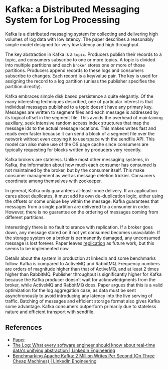 # Kafka: a Distributed Messaging System for Log Processing

Kafka is a distributed messaging system for collecting and delivering high
volumes of log data with low latency. The paper describes a reasonably simple
model designed for very low latency and high throughput.

The key abstraction in Kafka is a `topic`. Producers publish their records to a
topic, and consumers subscribe to one or more topics. A topic is divided into
multiple partitions and each `broker` stores one or more of those partitions.
Producers append records to these logs and consumers subscribe to changes. Each
record is a key/value pair. The key is used for assigning the record to a log
partition (unless the publisher specifies the partition directly).

Kafka embraces simple disk based persistence a quite elegantly. Of the many
interesting techniques described, one of particular interest is that individual
messages published to a topic doesn't have any primary key. Messages are written
to segment files and each message is addressed by its logical offset in the
segment file. This avoids the overhead of maintaining auxiliary, seek intensive
random access index structures that map the message ids to the actual message
locations. This makes writes fast and reads even faster because it can send a
block of a segment file over the network without even copying it to userspace
with the sendfile API. This model can also make use of the OS page cache since
consumers are typically requesting for blocks written by producers very
recently.

Kafka brokers are stateless. Unlike most other messaging systems, in Kafka, the
information about how much each consumer has consumed is not maintained by the
broker, but by the consumer itself. This make consumer management as well as
message deletion trickier. Consumers coordinate among themselves with zookeeper.

In general, Kafka only guarantees at-least-once delivery. If an application
cares about duplicates, it must add its own de-duplication logic, either using
the offsets or some unique key within the message. Kafka guarantees that
messages from a single partition are delivered to a consumer in order. However,
there is no guarantee on the ordering of messages coming from different
partitions.

Interestingly there is no fault tolerance with replication. If a broker goes
down, any message stored on it not yet consumed becomes unavailable. If the
storage system on a broker is permanently damaged, any unconsumed message is
lost forever. Paper leaves
[replication](http://kafka.apache.org/documentation.html#replication) as future
work, but this seems to be implemented now.

Details about the system in production at linkedIn and some benchmarks follow.
Kafka is compared to ActiveMQ and RabbitMQ. Frequency numbers are orders of
magnitude higher than that of ActiveMQ, and at least 2 times higher than
RabbitMQ. Publisher throughput is significantly higher for Kafka because the
Kafka producer doesn't wait for acknowledgments from the broker, while ActiveMQ
and RabbitMQ does. Paper argues that this is a valid optimization for the log
aggregation case, as data must be sent asynchronously to avoid introducing any
latency into the live serving of traffic. Batching of messages and efficient
storage format also gives Kafka some advantage. Kafka consumers outperform
primarily due to stateless nature and efficient transport with sendfile.

## References
  - [Paper](http://research.microsoft.com/en-us/um/people/srikanth/netdb11/netdb11papers/netdb11-final12.pdf)
  - [The Log: What every software engineer should know about real-time data's unifying abstraction | LinkedIn Engineering](https://engineering.linkedin.com/distributed-systems/log-what-every-software-engineer-should-know-about-real-time-datas-unifying)
  - [Benchmarking Apache Kafka: 2 Million Writes Per Second (On Three Cheap Machines) | LinkedIn Engineering](https://engineering.linkedin.com/kafka/benchmarking-apache-kafka-2-million-writes-second-three-cheap-machines)
